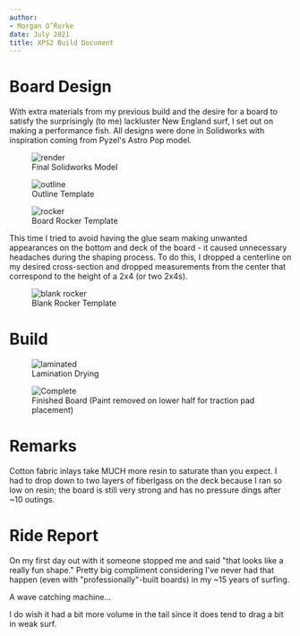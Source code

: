 ```yaml
---
author:
- Morgan O’Rorke
date: July 2021
title: XPS2 Build Document
---
```


# Board Design

With extra materials from my previous build and the desire for a board to satisfy the surprisingly (to me) lackluster New England surf, I set out on making a performance fish. All designs were done in Solidworks with inspiration coming from Pyzel's Astro Pop model.

<figure>
<img src="images/xps2/render.png" alt="render" /><figcaption aria-hidden="true">Final Solidworks Model</figcaption>
</figure>

<figure>
<img src="images/xps2/outline_template.png" alt="outline" /><figcaption aria-hidden="true">Outline Template</figcaption>
</figure>

<figure>
<img src="images/xps2/rocker_template.png" alt="rocker" /><figcaption aria-hidden="true">Board Rocker Template</figcaption>
</figure>


This time I tried to avoid having the glue seam making unwanted appearances on the bottom and deck of the board - it caused unnecessary headaches during the shaping process. To do this, I dropped a centerline on my desired cross-section and dropped measurements from the center that correspond to the height of a 2x4 (or two 2x4s).   
<figure>
<img src="images/xps2/blank_rocker_template.png" alt="blank rocker" /><figcaption aria-hidden="true">Blank Rocker Template</figcaption>
</figure>


# Build
<figure>
<img src="images/xps2/IMG_20210618_142721.jpg" alt="laminated" /><figcaption aria-hidden="true">Lamination Drying</figcaption>
</figure>


<figure>
<img src="images/xps2/IMG_20210820_145122.jpg" alt="Complete" /><figcaption aria-hidden="true">Finished Board (Paint removed on lower half for traction pad placement)</figcaption>
</figure>


# Remarks

Cotton fabric inlays take MUCH more resin to saturate than you expect. I had to drop down to two layers of fiberlgass on the deck because I ran so low on resin; the board is still very strong and has no pressure dings after ~10 outings.

# Ride Report

On my first day out with it someone stopped me and said "that looks like a really fun shape." Pretty big compliment considering I've never had that happen (even with "professionally"-built boards) in my ~15 years of surfing.

A wave catching machine...

I do wish it had a bit more volume in the tail since it does tend to drag a bit in weak surf.
